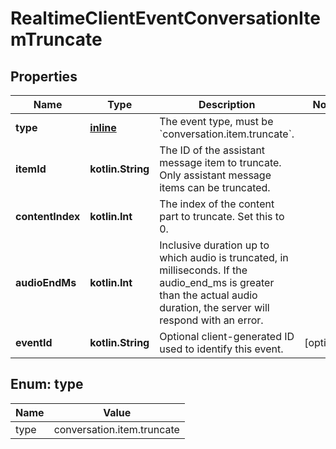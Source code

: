 
# RealtimeClientEventConversationItemTruncate

## Properties
| Name | Type | Description | Notes |
| ------------ | ------------- | ------------- | ------------- |
| **type** | [**inline**](#Type) | The event type, must be &#x60;conversation.item.truncate&#x60;. |  |
| **itemId** | **kotlin.String** | The ID of the assistant message item to truncate. Only assistant message  items can be truncated.  |  |
| **contentIndex** | **kotlin.Int** | The index of the content part to truncate. Set this to 0. |  |
| **audioEndMs** | **kotlin.Int** | Inclusive duration up to which audio is truncated, in milliseconds. If  the audio_end_ms is greater than the actual audio duration, the server  will respond with an error.  |  |
| **eventId** | **kotlin.String** | Optional client-generated ID used to identify this event. |  [optional] |


<a id="Type"></a>
## Enum: type
| Name | Value |
| ---- | ----- |
| type | conversation.item.truncate |



